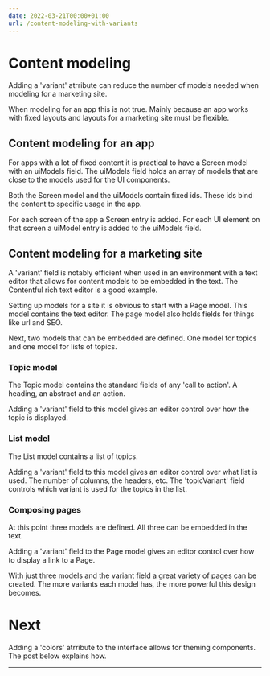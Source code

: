 ```yaml
---
date: 2022-03-21T00:00+01:00
url: /content-modeling-with-variants
---
```

# Content modeling

Adding a 'variant' atrribute can reduce the number of models needed when modeling for a marketing site.

When modeling for an app this is not true. Mainly because an app works with fixed layouts and layouts for a marketing site must be flexible. 

## Content modeling for an app

For apps with a lot of fixed content it is practical to have a Screen model with an uiModels field. The uiModels field holds an array of models that are close to the models used for the UI components.

Both the Screen model and the uiModels contain fixed ids. These ids bind the content to specific usage in the app.

For each screen of the app a Screen entry is added. For each UI element on that screen a uiModel entry is added to the uiModels field.

## Content modeling for a marketing site

A 'variant' field is notably efficient when used in an environment with a text editor that allows for content models to be embedded in the text. The Contentful rich text editor is a good example.

Setting up models for a site it is obvious to start with a Page model. This model contains the text editor. The page model also holds fields for things like url and SEO.

Next, two models that can be embedded are defined. One model for topics and one model for lists of topics.

### Topic model

The Topic model contains the standard fields of any 'call to action'. A heading, an abstract and an action.

Adding a 'variant' field to this model gives an editor control over how the topic is displayed.

### List model

The List model contains a list of topics.

Adding a 'variant' field to this model gives an editor control over what list is used. The number of columns, the headers, etc. The 'topicVariant' field controls which variant is used for the topics in the list.

### Composing pages

At this point three models are defined. All three can be embedded in the text.

Adding a 'variant' field to the Page model gives an editor control over how to display a link to a Page.

With just three models and the variant field a great variety of pages can be created. The more variants each model has, the more powerful this design becomes.

# Next

Adding a 'colors' atrribute to the interface allows for theming components. The post below explains how.

---